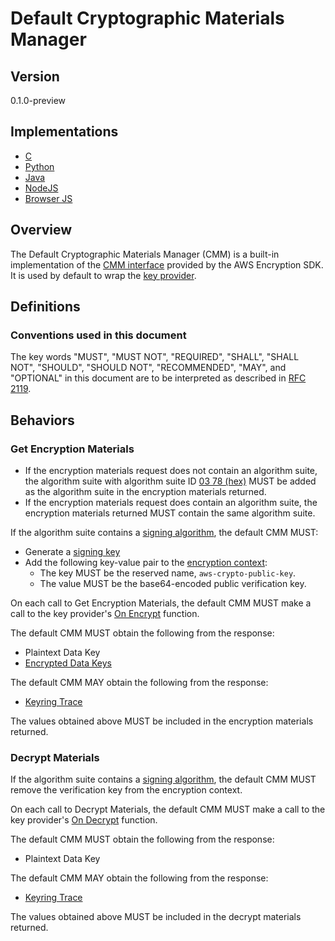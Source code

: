 # Default Cryptographic Materials Manager

## Version

0.1.0-preview

## Implementations

- [C](https://github.com/aws/aws-encryption-sdk-c/blob/master/include/aws/cryptosdk/default_cmm.h)
- [Python](https://github.com/aws/aws-encryption-sdk-python/blob/master/src/aws_encryption_sdk/materials_managers/default.py)
- [Java](https://github.com/aws/aws-encryption-sdk-java/blob/master/src/main/java/com/amazonaws/encryptionsdk/DefaultCryptoMaterialsManager.java)
- [NodeJS](https://github.com/awslabs/aws-encryption-sdk-javascript/blob/master/modules/material-management-node/src/node_cryptographic_materials_manager.ts)
- [Browser JS](https://github.com/awslabs/aws-encryption-sdk-javascript/blob/master/modules/material-management-browser/src/browser_cryptographic_materials_manager.ts)

## Overview

The Default Cryptographic Materials Manager (CMM) is a built-in implementation of the [CMM interface](#cmm-interface.md) provided by the AWS Encryption SDK.  
It is used by default to wrap the [key provider](#key-provider.md).  

## Definitions

### Conventions used in this document

The key words "MUST", "MUST NOT", "REQUIRED", "SHALL", "SHALL NOT", "SHOULD", "SHOULD NOT", "RECOMMENDED", "MAY", and "OPTIONAL" 
in this document are to be interpreted as described in [RFC 2119](https://tools.ietf.org/html/rfc2119).

## Behaviors

### Get Encryption Materials

- If the encryption materials request does not contain an algorithm suite, 
the algorithm suite with algorithm suite ID [03 78 (hex)](algorithm-suites.md#supported-algorithm-suites) 
MUST be added as the algorithm suite in the encryption materials returned.  
- If the encryption materials request does contain an algorithm suite, the encryption materials returned MUST contain the same algorithm suite.

If the algorithm suite contains a [signing algorithm](#algorithm-suites.md#signature-algorithm), the default CMM MUST:

- Generate a [signing key](#structures.md#signing-key)
- Add the following key-value pair to the [encryption context](#structures.md#encryption-context): 
    - The key MUST be the reserved name, `aws-crypto-public-key`. 
    - The value MUST be the base64-encoded public verification key.

On each call to Get Encryption Materials, the default CMM MUST make a call to the key provider's [On Encrypt](#key-provider.md#on-encrypt) function.  

The default CMM MUST obtain the following from the response:

- Plaintext Data Key
- [Encrypted Data Keys](#structures.md#encrypted-data-keys)

The default CMM MAY obtain the following from the response:

- [Keyring Trace](#structures.md#keyring-trace)

The values obtained above MUST be included in the encryption materials returned.  

### Decrypt Materials

If the algorithm suite contains a [signing algorithm](#algorithm-suites.md#signature-algorithm), 
the default CMM MUST remove the verification key from the encryption context.  
  
On each call to Decrypt Materials, the default CMM MUST make a call to the key provider's [On Decrypt](#key-provider.md#on-decrypt) function.  

The default CMM MUST obtain the following from the response:

- Plaintext Data Key 

The default CMM MAY obtain the following from the response:

- [Keyring Trace](#structures.md#keyring-trace)

The values obtained above MUST be included in the decrypt materials returned.  
